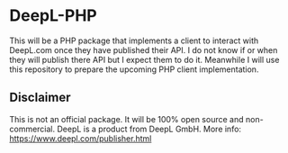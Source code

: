 # DeepL-PHP

This will be a PHP package that implements a client to interact with DeepL.com once they have published their API. I do not know if or when they will publish there API but I expect them to do it. Meanwhile I will use this repository to prepare the upcoming PHP client implementation.

## Disclaimer

This is not an official package. It will be 100% open source and non-commercial. DeepL is a product from DeepL GmbH. More info: https://www.deepl.com/publisher.html
